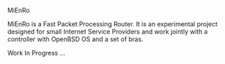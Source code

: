 MiEnRo

MiEnRo is a Fast Packet Processing Router.
It is an experimental project designed for small Internet Service Providers and work jointly with a controller with OpenBSD OS and a set of bras.


Work In Progress ...
